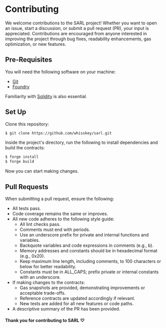 # Contributing

We welcome contributions to the SARL project! Whether you want to open an issue, start a discussion, or submit a pull request (PR), your input is appreciated. Contributions are encouraged from anyone interested in improving the project through bug fixes, readability enhancements, gas optimization, or new features.

## Pre-Requisites

You will need the following software on your machine:

- [Git](https://git-scm.com/downloads)
- [Foundry](https://github.com/foundry-rs/foundry)

Familiarity with [Solidity](https://soliditylang.org/) is also essential.

## Set Up

Clone this repository:

```sh
$ git clone https://github.com/whisskey/sarl.git
```

Inside the project's directory, run the following to install dependencies and build the contracts:

```sh
$ forge install
$ forge build
```
Now you can start making changes.

## Pull Requests

When submitting a pull request, ensure the following:

- All tests pass.
- Code coverage remains the same or improves.
- All new code adheres to the following style guide:
  - All lint checks pass.
  - Comments must end with periods.
  - Use an underscore prefix for private and internal functions and variables.
  - Backquote variables and code expressions in comments (e.g., b).
  - Memory addresses and constants should be in hexadecimal format (e.g., 0x20).
  - Keep maximum line length, including comments, to 100 characters or below for better readability.
  - Constants must be in ALL_CAPS; prefix private or internal constants with an underscore.
- If making changes to the contracts:
  - Gas snapshots are provided, demonstrating improvements or acceptable trade-offs.
  - Reference contracts are updated accordingly if relevant.
  - New tests are added for all new features or code paths.
- A descriptive summary of the PR has been provided.

#### Thank you for contributing to SARL ♡